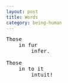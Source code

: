 ```yaml
---
layout: post
title: Words
category: being-human
---
```


<pre class="whitespaced-text">
Those
    in fur
        infer.

Those
    in to it
        intuit!
</pre>
